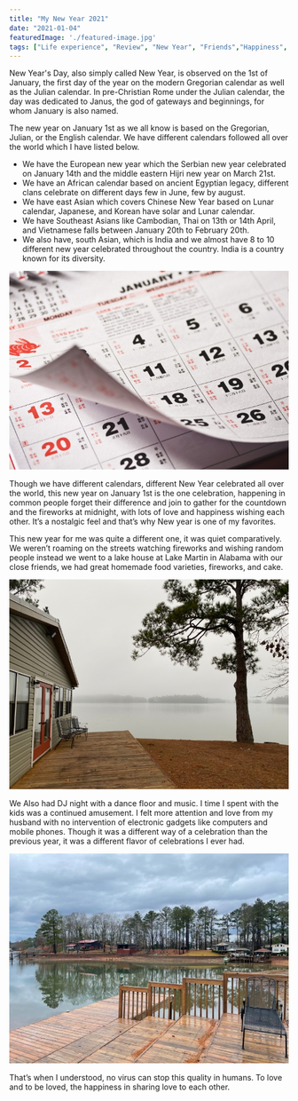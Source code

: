 ```yaml
---
title: "My New Year 2021"
date: "2021-01-04"
featuredImage: './featured-image.jpg'
tags: ["Life experience", "Review", "New Year", "Friends","Happiness", "Places", "Stories", "List"]
---
```



New Year's Day, also simply called New Year, is observed on the 1st of January, the first day of the year on the modern Gregorian calendar as well as the Julian calendar. In pre-Christian Rome under the Julian calendar, the day was dedicated to Janus, the god of gateways and beginnings, for whom January is also named. 

The new year on January 1st as we all know is based on the Gregorian, Julian, or the English calendar. We have different calendars followed all over the world which I have listed below.

- We have the European new year which the Serbian new year celebrated on January 14th and the middle eastern Hijri new year on March 21st.
- We have an African calendar based on ancient Egyptian legacy, different clans celebrate on different days few in June, few by august.
- We have east Asian which covers Chinese New Year based on Lunar calendar, Japanese, and Korean have solar and Lunar calendar.
- We have Southeast Asians like Cambodian, Thai on 13th or 14th April, and Vietnamese falls between January 20th to February 20th.
- We also have, south Asian, which is India and we almost have 8 to 10 different new year celebrated throughout the country. India is a country known for its diversity.

![](./1.jpg)

Though we have different calendars, different New Year celebrated all over the world, this new year on January 1st is the one celebration, happening in common people forget their difference and join to gather for the countdown and the fireworks at midnight, with lots of love and happiness wishing each other. It’s a nostalgic feel and that’s why New year is one of my favorites.

This new year for me was quite a different one, it was quiet comparatively.
We weren’t roaming on the streets watching fireworks and wishing random people instead we went to a lake house at Lake Martin in Alabama with our close friends, we had great homemade food varieties, fireworks, and cake. 

![](./2.jpg)

We Also had DJ night with a dance floor and music. I time I spent with the kids was a continued amusement. I felt more attention and love from my husband with no intervention of electronic gadgets like computers and mobile phones. Though it was a different way of a celebration than the previous year, it was a different flavor of celebrations I ever had. 

![Sunset Peninsula at Lake Martin, Alabama](./3.jpg)

That’s when I understood, no virus can stop this quality in humans. To love and to be loved, the happiness in sharing love to each other.